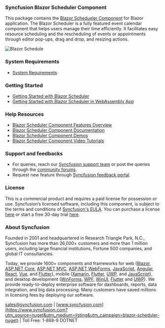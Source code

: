 ### Syncfusion Blazor Scheduler Component

This package contains the [Blazor Schedueler Component](https://www.syncfusion.com/blazor-components/blazor-scheduler?utm_source=nuget&utm_medium=listing&utm_campaign=blazor-scheduler-nuget) for Blazor application. The Blazor Scheduler is a fully featured event calendar component that helps users manage their time efficiently. It facilitates easy resource scheduling and the rescheduling of events or appointments through editor pop-ups, drag and drop, and resizing actions.

![Blazor Schedule](https://raw.githubusercontent.com/SyncfusionExamples/nuget-img/master/blazor/blazor-scheduler.png)

### System Requirements

* [System Requirements](https://blazor.syncfusion.com/documentation/system-requirements?utm_source=nuget&utm_medium=listing&utm_campaign=blazor-scheduler-nuget)

### Getting Started

* [Getting Started with Blazor Scheduler](https://blazor.syncfusion.com/documentation/scheduler/getting-started?utm_source=nuget&utm_medium=listing&utm_campaign=blazor-scheduler-nuget)
* [Getting Started with Blazor Scheduler in WebAssembly App](https://blazor.syncfusion.com/documentation/scheduler/how-to/blazor-web-assembly-scheduler?utm_source=nuget&utm_medium=listing&utm_campaign=blazor-scheduler-nuget)

### Help Resources

* [Blazor Scheduler Component Features Overview](https://www.syncfusion.com/blazor-components/blazor-scheduler?utm_source=nuget&utm_medium=listing&utm_campaign=blazor-scheduler-nuget)
* [Blazor Scheduler Component Documentation](https://blazor.syncfusion.com/documentation/scheduler/getting-started?utm_source=nuget&utm_medium=listing&utm_campaign=blazor-scheduler-nuget)
* [Blazor Scheduler Component Demos](https://blazor.syncfusion.com/demos/scheduler/overview?utm_source=nuget&utm_medium=listing&utm_campaign=blazor-scheduler-nuget)
* [Blazor Scheduler Component Video Tutorials](https://www.syncfusion.com/tutorial-videos/blazor/scheduler?utm_source=nuget&utm_medium=listing&utm_campaign=blazor-scheduler-nuget)

### Support and feedbacks

* For queries, reach our [Syncfusion support team](https://www.syncfusion.com/support/directtrac/incidents/newincident?utm_source=nuget&utm_medium=listing&utm_campaign=blazor-scheduler-nuget) or post the queries through the [community forums](https://www.syncfusion.com/forums/blazor-components?utm_source=nuget&utm_medium=listing&utm_campaign=blazor-scheduler-nuget). 
* Request new feature through [Syncfusion feedback portal](https://www.syncfusion.com/feedback/blazor-components?utm_source=nuget&utm_medium=listing&utm_campaign=blazor-scheduler-nuget).

### License

This is a commercial product and requires a paid license for possession or use. Syncfusion’s licensed software, including this component, is subject to the terms and conditions of [Syncfusion's EULA](https://www.syncfusion.com/eula/es/?utm_source=nuget&utm_medium=listing&utm_campaign=blazor-scheduler-nuget). You can purchase a license [here](https://www.syncfusion.com/sales/products?utm_source=nuget&utm_medium=listing&utm_campaign=blazor-scheduler-nuget) or start a free 30-day trial [here](https://www.syncfusion.com/account/manage-trials/start-trials?utm_source=nuget&utm_medium=listing&utm_campaign=blazor-scheduler-nuget).

### About Syncfusion

Founded in 2001 and headquartered in Research Triangle Park, N.C., Syncfusion has more than 26,000+ customers and more than 1 million users, including large financial institutions, Fortune 500 companies, and global IT consultancies.
 
Today, we provide 1600+ components and frameworks for web ([Blazor](https://www.syncfusion.com/blazor-components?utm_source=nuget&utm_medium=listing&utm_campaign=blazor-scheduler-nuget), [ASP.NET Core](https://www.syncfusion.com/aspnet-core-ui-controls?utm_source=nuget&utm_medium=listing&utm_campaign=blazor-scheduler-nuget), [ASP.NET MVC](https://www.syncfusion.com/aspnet-mvc-ui-controls?utm_source=nuget&utm_medium=listing&utm_campaign=blazor-scheduler-nuget), [ASP.NET WebForms](https://www.syncfusion.com/jquery/aspnet-webforms-ui-controls?utm_source=nuget&utm_medium=listing&utm_campaign=blazor-scheduler-nuget), [JavaScript](https://www.syncfusion.com/javascript-ui-controls?utm_source=nuget&utm_medium=listing&utm_campaign=blazor-scheduler-nuget), [Angular](https://www.syncfusion.com/angular-ui-components?utm_source=nuget&utm_medium=listing&utm_campaign=blazor-scheduler-nuget), [React](https://www.syncfusion.com/react-ui-components?utm_source=nuget&utm_medium=listing&utm_campaign=blazor-scheduler-nuget), [Vue](https://www.syncfusion.com/vue-ui-components?utm_source=nuget&utm_medium=listing&utm_campaign=blazor-scheduler-nuget), and [Flutter](https://www.syncfusion.com/flutter-widgets?utm_source=nuget&utm_medium=listing&utm_campaign=blazor-scheduler-nuget)), mobile ([Xamarin](https://www.syncfusion.com/xamarin-ui-controls?utm_source=nuget&utm_medium=listing&utm_campaign=blazor-scheduler-nuget), [Flutter](https://www.syncfusion.com/flutter-widgets?utm_source=nuget&utm_medium=listing&utm_campaign=blazor-scheduler-nuget), [UWP](https://www.syncfusion.com/uwp-ui-controls?utm_source=nuget&utm_medium=listing&utm_campaign=blazor-scheduler-nuget), and [JavaScript](https://www.syncfusion.com/javascript-ui-controls?utm_source=nuget&utm_medium=listing&utm_campaign=blazor-scheduler-nuget)), and desktop development ([WinForms](https://www.syncfusion.com/winforms-ui-controls?utm_source=nuget&utm_medium=listing&utm_campaign=blazor-scheduler-nuget), [WPF](https://www.syncfusion.com/wpf-controls?utm_source=nuget&utm_medium=listing&utm_campaign=blazor-scheduler-nuget), [WinUI](https://www.syncfusion.com/winui-controls?utm_source=nuget&utm_medium=listing&utm_campaign=blazor-scheduler-nuget), [Flutter](https://www.syncfusion.com/flutter-widgets?utm_source=nuget&utm_medium=listing&utm_campaign=blazor-scheduler-nuget) and [UWP](https://www.syncfusion.com/uwp-ui-controls?utm_source=nuget&utm_medium=listing&utm_campaign=blazor-scheduler-nuget)). We provide ready-to-deploy enterprise software for dashboards, reports, data integration, and big data processing. Many customers have saved millions in licensing fees by deploying our software.

[sales@syncfusion.com](mailto:sales@syncfusion.com?Subject=Syncfusion%20Blazor%20-%20NuGet) | [www.syncfusion.com](https://www.syncfusion.com?utm_source=nuget&utm_medium=listing&utm_campaign=blazor-scheduler-nuget) | Toll Free: 1-888-9 DOTNET